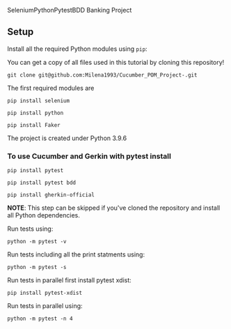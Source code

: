 SeleniumPythonPytestBDD Banking Project 

## Setup

Install all the required Python modules using `pip`:

You can get a copy of all files used in this tutorial by cloning this repository!

```shell
git clone git@github.com:Milena1993/Cucumber_POM_Project-.git
```
The first required modules are

```shell
pip install selenium
```
```shell
pip install python
```
```shell
pip install Faker
```
The project is created under Python 3.9.6

### To use Cucumber and Gerkin with pytest install 

```shell
pip install pytest 
```
```shell
pip install pytest bdd
```
```shell
pip install gherkin-official
```
**NOTE**: This step can be skipped if you've cloned the repository and install all Python dependencies.

Run tests using: 
```shell
python -m pytest -v 
```
Run tests including all the print statments using:
```shell
python -m pytest -s 
```
Run tests in parallel first install pytest xdist:
```shell
pip install pytest-xdist
```
Run tests in parallel using:
```shell
python -m pytest -n 4
```
